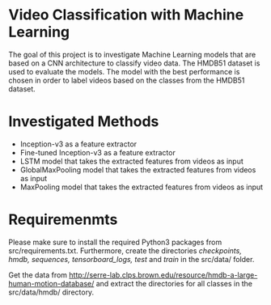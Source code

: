 # Video Classification with Machine Learning

The goal of this project is to investigate Machine Learning models that are based on a CNN architecture to classify video data.
The HMDB51 dataset is used to evaluate the models. The model with the best performance is chosen in order to label videos
based on the classes from the HMDB51 dataset.

# Investigated Methods

- Inception-v3 as a feature extractor
- Fine-tuned Inception-v3 as a feature extractor
- LSTM model that takes the extracted features from videos as input
- GlobalMaxPooling model that takes the extracted features from videos as input
- MaxPooling model that takes the extracted features from videos as input

# Requiremenmts

Please make sure to install the required Python3 packages from src/requirements.txt.
Furthermore, create the directories _checkpoints, hmdb, sequences, tensorboard_logs, test_ and _train_ in the src/data/ folder.

Get the data from http://serre-lab.clps.brown.edu/resource/hmdb-a-large-human-motion-database/ and extract the directories for all classes
in the src/data/hmdb/ directory.
